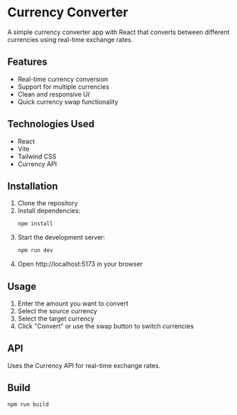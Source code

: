 # Currency Converter

A simple currency converter app with React that converts between different currencies using real-time exchange rates.

## Features

- Real-time currency conversion
- Support for multiple currencies
- Clean and responsive UI
- Quick currency swap functionality

## Technologies Used

- React
- Vite
- Tailwind CSS
- Currency API

## Installation

1. Clone the repository
2. Install dependencies:
   ```bash
   npm install
   ```
3. Start the development server:
   ```bash
   npm run dev
   ```
4. Open http://localhost:5173 in your browser

## Usage

1. Enter the amount you want to convert
2. Select the source currency
3. Select the target currency
4. Click "Convert" or use the swap button to switch currencies

## API

Uses the Currency API for real-time exchange rates.

## Build

```bash
npm run build
``` 